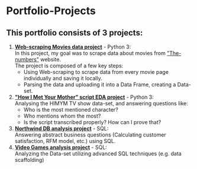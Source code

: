 # Portfolio-Projects
## This portfolio consists of 3 projects:  
1. [**Web-scraping Movies data project**](https://github.com/mayasoffer/Portfolio-Projects/blob/main/Movies%20data%20scraping%20project.ipynb) - Python 3:  
In this project, my goal was to scrape data about movies from ["The-numbers"](https://www.the-numbers.com/) website.  
The project is composed of a few key steps:  
    - Using Web-scraping to scrape data from every movie page individually and saving it locally.
    - Parsing the data and uploading it into a Data Frame, creating a Data-set.
2. [**"How I Met Your Mother" script EDA project**](https://github.com/mayasoffer/Portfolio-Projects/blob/main/How%20I%20Met%20Your%20Mother%20script%20analysis%20project.ipynb) - Python 3:  
 Analysing the HIMYM TV show data-set, and answering questions like:  
    - Who is the most mentioned character?  
    - Who mentions whom the most?  
    - Is the script transcribed properly? How can I prove that?
3. [**Northwind DB analysis project**](https://github.com/mayasoffer/Portfolio-Projects/blob/main/Northwind%20analysis%20Project.sql) - SQL:  
 Answering abstract business questions (Calculating customer satisfaction, RFM model, etc.) using SQL.
4. [**Video Games analysis project**](https://github.com/mayasoffer/Portfolio-Projects/blob/main/Video%20games%20analysis%20project.sql) - SQL:  
 Analyzing the Data-set utilizing advanced SQL techniques (e.g. data scaffolding) 
